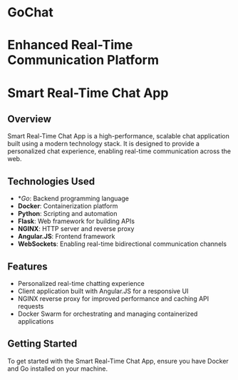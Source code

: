 # GoChat  
# Enhanced Real-Time Communication Platform
# Smart Real-Time Chat App 

## Overview
Smart Real-Time Chat App is a high-performance, scalable chat application built using a modern technology stack. It is designed to provide a personalized chat experience, enabling real-time communication across the web.

## Technologies Used
- **Go*: Backend programming language
- **Docker**: Containerization platform
- **Python**: Scripting and automation
- **Flask**: Web framework for building APIs
- **NGINX**: HTTP server and reverse proxy
- **Angular.JS**: Frontend framework
- **WebSockets**: Enabling real-time bidirectional communication channels

## Features
- Personalized real-time chatting experience
- Client application built with Angular.JS for a responsive UI
- NGINX reverse proxy for improved performance and caching API requests
- Docker Swarm for orchestrating and managing containerized applications

## Getting Started
To get started with the Smart Real-Time Chat App, ensure you have Docker and Go installed on your machine.


